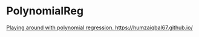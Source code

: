 # PolynomialReg
[Playing around with polynomial regression.
](https://humzaiqbal67.github.io/)https://humzaiqbal67.github.io/
